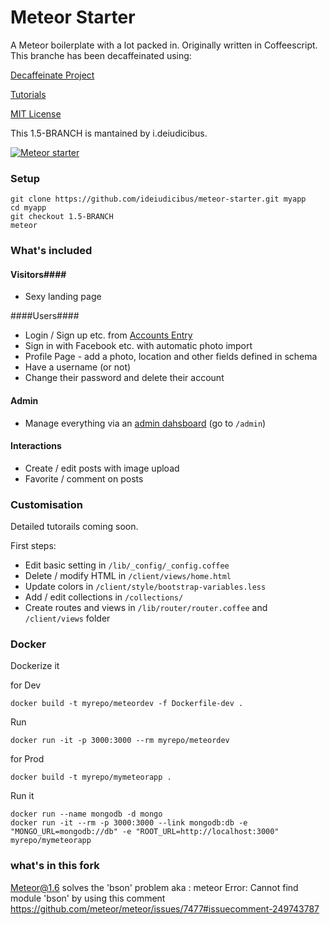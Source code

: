 Meteor Starter
==============

A Meteor boilerplate with a lot packed in. Originally written in Coffeescript.
This branche has been decaffeinated using:

[Decaffeinate Project](http://decaffeinate-project.org/)

[Tutorials](http://learn.meteorfactory.io/meteor-starter/)

[MIT License](http://choosealicense.com/licenses/mit/)


This 1.5-BRANCH is mantained by i.deiudicibus.

[![Meteor starter](https://raw.githubusercontent.com/yogiben/meteor-starter/master/readme/meteor-factory.jpg)](http://meteorfactory.io)

### Setup ####

```
git clone https://github.com/ideiudicibus/meteor-starter.git myapp
cd myapp
git checkout 1.5-BRANCH
meteor
```

### What's included ###
#### Visitors####
* Sexy landing page

####Users####
* Login / Sign up etc. from [Accounts Entry](https://github.com/Differential/accounts-entry)
* Sign in with Facebook etc. with automatic photo import
* Profile Page - add a photo, location and other fields defined in schema
* Have a username (or not)
* Change their password and delete their account

#### Admin ####
* Manage everything via an [admin dahsboard](https://github.com/yogiben/meteor-admin/) (go to `/admin`)

#### Interactions ####
* Create / edit posts with image upload
* Favorite / comment on posts

### Customisation ###
Detailed tutorails coming soon.

First steps:
* Edit basic setting in `/lib/_config/_config.coffee`
* Delete / modify HTML in `/client/views/home.html`
* Update colors in `/client/style/bootstrap-variables.less`
* Add / edit collections in `/collections/`
* Create routes and views in `/lib/router/router.coffee` and `/client/views` folder

### Docker ###
Dockerize it

for Dev

```
docker build -t myrepo/meteordev -f Dockerfile-dev .
```

Run

```
docker run -it -p 3000:3000 --rm myrepo/meteordev
```


for Prod

```
docker build -t myrepo/mymeteorapp .
```

Run it
```
docker run --name mongodb -d mongo
docker run -it --rm -p 3000:3000 --link mongodb:db -e "MONGO_URL=mongodb://db" -e "ROOT_URL=http://localhost:3000" myrepo/mymeteorapp
```

### what's in this fork ###
Meteor@1.6 
solves the 'bson' problem aka : meteor Error: Cannot find module 'bson' 
by using this comment
https://github.com/meteor/meteor/issues/7477#issuecomment-249743787
